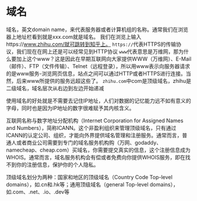 # 域名

域名，英文domain name，来代表服务器或者计算机组的名称。通常我们在浏览器上地址栏看到就是xxx.com就是域名。
我们在浏览上输入https://www.zhihu.com/就可跳转到知乎上。
`https://`代表HTTPS的传输协议，我们现在在网上还是可以经常见到HTTP协议
`www`代表意思是万维网，那为什么要加上这个www？这是因此在早期互联网向大家提供WWW（万维网）、E-Mail（邮件）、FTP（文件传输）、Telnet（远程登录），所以用www表示向服务器请求的是www服务-浏览网页信息，站点之间可以通过HTTP或者HTTPS进行连接。当然，后来www所提供的服务远超这些了。
`zhihu.com`中com是顶级域名，zhihu是二级域名，域名层次从右边到左边开始递减

使用域名的好处就是不需要去记住IP地址，人们对数据的记忆能力远不如有意义的字母，同时也是因为IP地址的数字很难赋予其内核含义。

互联网名称与数字地址分配机构（Internet Corporation for Assigned Names and Numbers），简称ICANN。这个非盈利组织来管理顶级域名，只有通过ICANN的认定公司、组织，才能向外界提供域名管理和注册服务。通常而言，普通人或者商业公司需要到专门的域名服务机构购（万网、godaddy、namecheap、cheap.com）买域名，你需要提交真实的信息，这个注册信息成为WHOIS。通常而言，域名服务机构会有偿或者免费向你提供WHOIS服务，即在找不到你的注册信息，保护你的个人隐私。

顶级域名划分为两种：国家和地区的顶级域名（Country Code Top-level domains），如.cn和.hk等；通用顶级域名（general Top-level domains），如.com、.net、.io、.dev等








